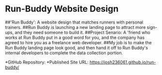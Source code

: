 # Run-Buddy Website Design

##'Run Buddy': A website design that matches runners with personal trainers. 
##Run Buddy is launching a new landing page to attract more sign-ups, and they need someone to build it. 
##Project Senario: A 'friend who works at Run Buddy put in a good word for you, and the company has agreed to hire you as a freelance web developer. 
##My job is to make the Run Buddy landing page look good, and then hand it off to Run Buddy's internal developers to complete the data collection portion.

*GitHub Repository: 
*Published Site URL: https://josh236061.github.io/run-buddy/
